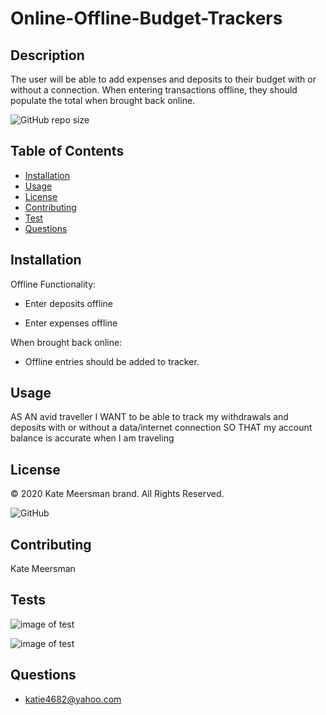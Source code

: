 # Online-Offline-Budget-Trackers

  ## Description
  The user will be able to add expenses and deposits to their budget with or without a connection. When entering transactions offline, they should populate the total when brought back online.

  ![GitHub repo size](https://img.shields.io/github/repo-size/kmeerman624/Online-Offline-Budget-Trackers)

  ## Table of Contents
  * [Installation](#installation)
  * [Usage](#usage)
  * [License](#license)
  * [Contributing](#contributing)
  * [Test](#tests)
  * [Questions](#questions) 

  ## Installation
  Offline Functionality:

  * Enter deposits offline

  * Enter expenses offline

  When brought back online:

  * Offline entries should be added to tracker.

  ## Usage
  AS AN avid traveller
  I WANT to be able to track my withdrawals and deposits with or without a data/internet connection
  SO THAT my account balance is accurate when I am traveling

  ## License
  © 2020 Kate Meersman brand. All Rights Reserved. 

  ![GitHub](https://img.shields.io/github/license/kmeerman624/Online-Offline-Budget-Trackers)

  ## Contributing
  Kate Meersman

  ## Tests

  ![image of test](./assets/images/readme1.PNG)

  ![image of test](./assets/images/readme2.PNG)

  ## Questions
  * katie4682@yahoo.com